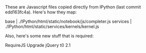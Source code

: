 These are Javascript files copied directly from IPython (last commit edd163fc4a).  Here's how they map:

base        | ./IPython/html/static/notebook/js/completer.js
services    | ./IPython/html/static/services/kernels/kernel.js

Also, here's some new stuff that is required:

RequireJS
Upgrade jQuery t0 2.1